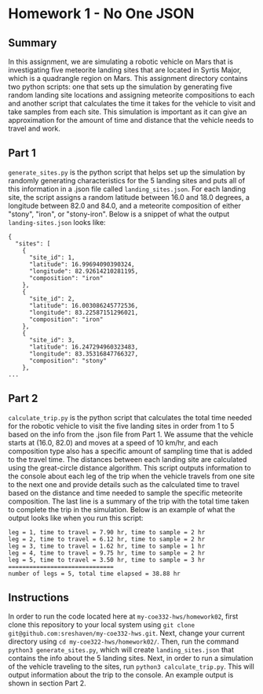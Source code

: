 # Homework 1 - No One JSON 

## Summary

In this assignment, we are simulating a robotic vehicle on Mars that is investigating five meteorite landing sites that are located in Syrtis Major, which is a quadrangle region on Mars. This assignment directory contains two python scripts: one that sets up the simulation by generating five random landing site locations and assigning meteorite compositions to each and another script that calculates the time it takes for the vehicle to visit and take samples from each site. This simulation is important as it can give an approximation for the amount of time and distance that the vehicle needs to travel and work.

## Part 1

`generate_sites.py` is the python script that helps set up the simulation by randomly generating characteristics for the 5 landing sites and puts all of this information in a .json file called `landing_sites.json`. For each landing site, the script assigns a random latitude between 16.0 and 18.0 degrees, a longitude between 82.0 and 84.0, and a meteorite composition of either "stony", "iron", or "stony-iron". Below is a snippet of what the output `landing-sites.json` looks like:

```
{
  "sites": [
    {
      "site_id": 1,
      "latitude": 16.99694090390324,
      "longitude": 82.92614210281195,
      "composition": "iron"
    },
    {
      "site_id": 2,
      "latitude": 16.003086245772536,
      "longitude": 83.22587151296021,
      "composition": "iron"
    },
    {
      "site_id": 3,
      "latitude": 16.247294960323483,
      "longitude": 83.35316847766327,
      "composition": "stony"
    },
...
```

## Part 2

`calculate_trip.py` is the python script that calculates the total time needed for the robotic vehicle to visit the five landing sites in order from 1 to 5 based on the info from the .json file from Part 1. We assume that the vehicle starts at (16.0, 82.0) and moves at a speed of 10 km/hr, and each composition type also has a specific amount of sampling time that is added to the travel time. The distances between each landing site are calculated using the great-circle distance algorithm. This script outputs information to the console about each leg of the trip when the vehicle travels from one site to the next one and provide details such as the calculated time to travel based on the distance and time needed to sample the specific meteorite composition. The last line is a summary of the trip with the total time taken to complete the trip in the simulation. Below is an example of what the output looks like when you run this script:

```
leg = 1, time to travel = 7.90 hr, time to sample = 2 hr
leg = 2, time to travel = 6.12 hr, time to sample = 2 hr
leg = 3, time to travel = 1.62 hr, time to sample = 1 hr
leg = 4, time to travel = 9.75 hr, time to sample = 2 hr
leg = 5, time to travel = 3.50 hr, time to sample = 3 hr
==============================
number of legs = 5, total time elapsed = 38.88 hr
```

## Instructions

In order to run the code located here at `my-coe332-hws/homework02`, first clone this repository to your local system using `git clone git@github.com:sreshaven/my-coe332-hws.git`. Next, change your current directory using `cd my-coe322-hws/homework02/`. Then, run the command `python3 generate_sites.py`, which will create `landing_sites.json` that contains the info about the 5 landing sites. Next, in order to run a simulation of the vehicle traveling to the sites, run `python3 calculate_trip.py`. This will output information about the trip to the console. An example output is shown in section Part 2.
